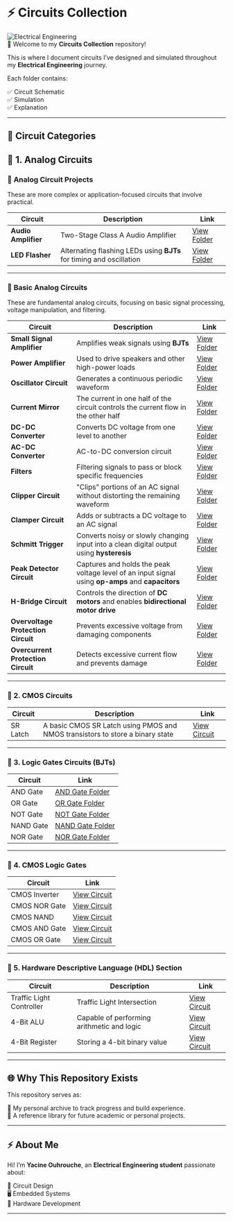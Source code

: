 # ⚡ Circuits Collection

![Electrical Engineering](https://img.shields.io/badge/Electrical%20Engineering-Projects-blue?style=for-the-badge)  
📡 Welcome to my **Circuits Collection** repository!

This is where I document circuits I’ve designed and simulated throughout my **Electrical Engineering** journey.

Each folder contains:

✅ Circuit Schematic  
✅ Simulation  
✅ Explanation  

---

## 📂 Circuit Categories

## 🔗 1. Analog Circuits

### 🔹 **Analog Circuit Projects**

These are more complex or application-focused circuits that involve practical.

| Circuit            | Description                                                                  | Link                                              |
|--------------------|------------------------------------------------------------------------------|---------------------------------------------------|
| **Audio Amplifier** | Two-Stage Class A Audio Amplifier | [View Folder](./Circuits_Projects/Audio_Amplifier) |
| **LED Flasher**     | Alternating flashing LEDs using **BJTs** for timing and oscillation | [View Folder](./Circuits_Projects/LED_Flasher/)       |

---

### 🔹 **Basic Analog Circuits**

These are fundamental analog circuits, focusing on basic signal processing, voltage manipulation, and filtering.

| Circuit                 | Description                                                                  | Link                                              |
|-------------------------|------------------------------------------------------------------------------|---------------------------------------------------|
| **Small Signal Amplifier** | Amplifies weak signals using **BJTs**                                      | [View Folder](./BJT_Circuits/Small_Signal_Amplifier) |
| **Power Amplifier**       | Used to drive speakers and other high-power loads                          | [View Folder](./BJT_Circuits/Power_Amplifier)     |
| **Oscillator Circuit**    | Generates a continuous periodic waveform                                   | [View Folder](./BJT_Circuits/Oscillator)         |
| **Current Mirror**        | The current in one half of the circuit controls the current flow in the other half | [View Folder](./BJT_Circuits/Current_mirror/)      |
| **DC-DC Converter**       | Converts DC voltage from one level to another                               | [View Folder](./BJT_Circuits/DCDC_Converter/)     |
| **AC-DC Converter**       | AC-to-DC conversion circuit                                                 | [View Folder](./BJT_Circuits/Rectifier/)          |
| **Filters**               | Filtering signals to pass or block specific frequencies                     | [View Folder](./BJT_Circuits/Filters/)            |
| **Clipper Circuit**       | "Clips" portions of an AC signal without distorting the remaining waveform   | [View Folder](./BJT_Circuits/Clipper_Circuit/)    |
| **Clamper Circuit**       | Adds or subtracts a DC voltage to an AC signal                              | [View Folder](./BJT_Circuits/Clamper_Circuits/)   |
| **Schmitt Trigger**       | Converts noisy or slowly changing input into a clean digital output using **hysteresis** | [View Folder](./BJT_Circuits/Schmitt_trigger)     |
| **Peak Detector Circuit** | Captures and holds the peak voltage level of an input signal using **op-amps** and **capacitors** | [View Folder](./BJT_Circuits/Peak_Detector)     |
| **H-Bridge Circuit** | Controls the direction of **DC motors** and enables **bidirectional motor drive** | [View Folder](./BJT_Circuits//H_Bridge)|
 | **Overvoltage Protection Circuit** | Prevents excessive voltage from damaging components  | [View Folder](./BJT_Circuits/Overvoltage) |
|  **Overcurrent Protection Circuit** | Detects excessive current flow and prevents damage  | [View Folder](./BJT_Circuits/Overcurrent) |





---

### 🔗 2. CMOS Circuits 

| Circuit | Description | Link |
|---|---|---|
| SR Latch| A basic CMOS SR Latch using PMOS and NMOS transistors to store a binary state	 | [View Circuit](./CMOS_Circuits/SR_Latch/) |

---

### 🔗 3. Logic Gates Circuits (BJTs)

| Circuit | Link |
|---|---|
| AND Gate | [AND Gate Folder](./Logic_Gates/AND_Gate/) |
| OR Gate | [OR Gate Folder](./Logic_Gates/OR_Gate/) |
| NOT Gate | [NOT Gate Folder](./Logic_Gates/NOT_Gate/) |
| NAND Gate | [NAND Gate Folder](./Logic_Gates/NAND_Gate/) |
| NOR Gate | [NOR Gate Folder](./Logic_Gates/NOR_Gate/) |

---
### 🔗 4. CMOS Logic Gates

| Circuit |  Link |
|---|---|
| CMOS Inverter | [View Circuit](./CMOS_Logic_Gates/CMOS_NOT_Gate/) |
| CMOS NOR Gate | [View Circuit](./CMOS_Logic_Gates/CMOS_NOR_Gate/) |
| CMOS NAND | [View Circuit](./CMOS_Logic_Gates/CMOS_NAND_Gate/) |
| CMOS AND Gate | [View Circuit](./CMOS_Logic_Gates/CMOS_AND_Gate/) |
| CMOS OR Gate | [View Circuit](./CMOS_Logic_Gates/CMOS_OR_Gate/) |

---

### 🔗 5. Hardware Descriptive Language (HDL) Section

| Circuit | Description | Link |
|---|---|---|
| Traffic Light Controller |Traffic Light Intersection | [View Circuit](./HDL/Traffic_Light_Controller/) |
| 4-Bit ALU |Capable of performing arithmetic and logic | [View Circuit](./HDL/4_Bit_ALU/) |
| 4-Bit Register |Storing a 4-bit binary value | [View Circuit](./HDL/4_bit_register/) |

---

## 🌐 Why This Repository Exists

This repository serves as:

🚀 My personal archive to track progress and build experience.  
📖 A reference library for future academic or personal projects.  

---

## ⚡ About Me

Hi! I’m **Yacine Ouhrouche**, an **Electrical Engineering student** passionate about:

🔌 Circuit Design  
🖥️ Embedded Systems  
🔧 Hardware Development  

---
